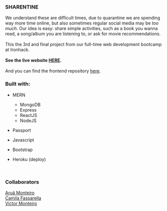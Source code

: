 ### SHARENTINE

We understand these are difficult times, due to quarantine we are spending way more time online, but also sometimes regular social media may be <i>too much</i>. Our idea is easy: share simple activities, such as a book you wanna read, a song/album you are listening to, or ask for movie recommendations.
<br />
<br />
This the 3rd and final project from our full-time web development bootcamp at Ironhack.
<br />
<br />
<strong>See the live website <a href="https://sharentine.herokuapp.com/">HERE</a>.</strong>
<br />
<br />
And you can find the frontend repository <a href="https://github.com/CamilaFass/sharentine-front">here</a>.

### Built with:

- MERN
  - MongoDB
  - Express
  - ReactJS
  - NodeJS
- Passport
- Javascript
- Bootstrap
- Heroku (deploy)

  <br>

### Collaborators

<a href="https://github.com/AruaMonteiro">Aruã Monteiro</a>
<br />
<a href="https://github.com/CamilaFass">Camila Fassarella</a>
<br />
<a href="https://github.com/victormonteiro2">Victor Monteiro</a>
